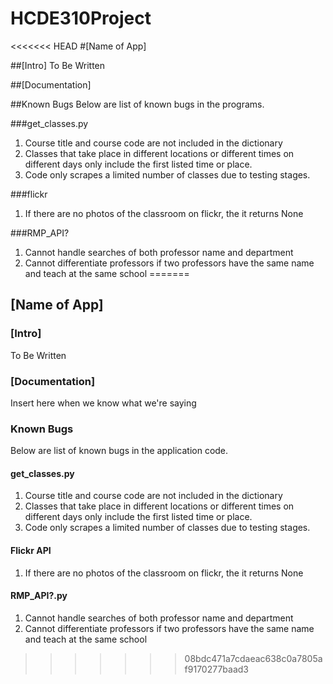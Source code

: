 # HCDE310Project
 
<<<<<<< HEAD
#[Name of App]

##[Intro]
To Be Written

##[Documentation]

##Known Bugs
Below are list of known bugs in the programs.

###get_classes.py
1) Course title and course code are not included in the dictionary
2) Classes that take place in different locations or different times on different days only include the first listed
time or place.
3) Code only scrapes a limited number of classes due to testing stages.

###flickr
1) If there are no photos of the classroom on flickr, the it returns None

###RMP_API?
1) Cannot handle searches of both professor name and department
2) Cannot differentiate professors if two professors have the same name and teach at the same school
=======
## [Name of App]

### [Intro]
To Be Written

### [Documentation]
Insert here when we know what we're saying

### Known Bugs
Below are list of known bugs in the application code.

#### get_classes.py
1. Course title and course code are not included in the dictionary
2. Classes that take place in different locations or different times on different days only include the first listed
time or place.
3. Code only scrapes a limited number of classes due to testing stages.

#### Flickr API
1. If there are no photos of the classroom on flickr, the it returns None

#### RMP_API?.py
1. Cannot handle searches of both professor name and department
2. Cannot differentiate professors if two professors have the same name and teach at the same school
>>>>>>> 08bdc471a7cdaeac638c0a7805af9170277baad3

